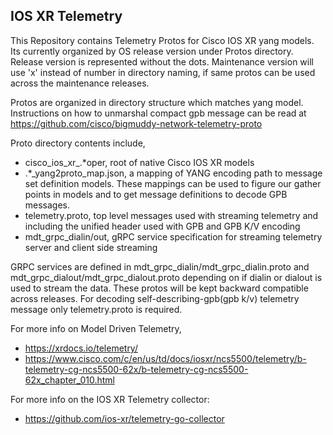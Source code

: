 ## IOS XR Telemetry
This Repository contains Telemetry Protos for Cisco IOS XR yang models. Its currently organized by OS release version under Protos directory. Release version is represented without the dots.
Maintenance version will use 'x' instead of number in directory naming, if same protos can be used across the maintenance releases.

Protos are organized in directory structure which matches yang model. Instructions on how to unmarshal compact gpb message can be read at
https://github.com/cisco/bigmuddy-network-telemetry-proto

Proto directory contents include,
* cisco_ios_xr_.*oper, root of native Cisco IOS XR models
* .*_yang2proto_map.json, a mapping of YANG encoding path to message set definition models. These mappings can be used to figure our gather points in models and to get message definitions to decode GPB messages.
* telemetry.proto, top level messages used with streaming telemetry and including the unified header used with GPB and GPB K/V encoding
* mdt_grpc_dialin/out, gRPC service specification for streaming telemetry server and client side streaming

GRPC services are defined in mdt_grpc_dialin/mdt_grpc_dialin.proto and mdt_grpc_dialout/mdt_grpc_dialout.proto depending on if dialin or dialout is used to stream the data. These protos will be kept backward compatible across releases.
For decoding self-describing-gpb(gpb k/v) telemetry message only telemetry.proto is required.

For more info on Model Driven Telemetry,
* https://xrdocs.io/telemetry/
* https://www.cisco.com/c/en/us/td/docs/iosxr/ncs5500/telemetry/b-telemetry-cg-ncs5500-62x/b-telemetry-cg-ncs5500-62x_chapter_010.html
 
For more info on the IOS XR Telemetry collector:
* https://github.com/ios-xr/telemetry-go-collector 
